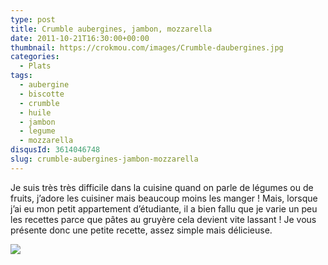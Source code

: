 ```yaml
---
type: post
title: Crumble aubergines, jambon, mozzarella
date: 2011-10-21T16:30:00+00:00
thumbnail: https://crokmou.com/images/Crumble-daubergines.jpg
categories:
  - Plats
tags:
  - aubergine
  - biscotte
  - crumble
  - huile
  - jambon
  - legume
  - mozzarella
disqusId: 3614046748
slug: crumble-aubergines-jambon-mozzarella
---
```


Je suis très très difficile dans la cuisine quand on parle de légumes ou de fruits, j’adore les cuisiner mais beaucoup moins les manger ! Mais, lorsque j’ai eu mon petit appartement d’étudiante, il a bien fallu que je varie un peu les recettes parce que pâtes au gruyère cela devient vite lassant ! Je vous présente donc une petite recette, assez simple mais délicieuse.

[![](http://3.bp.blogspot.com/-n31q1S2A5Us/TqmZa5lZlTI/AAAAAAAAA_0/ZlfiHaV95T0/s640/crumble+aubergine.jpg)](http://3.bp.blogspot.com/-n31q1S2A5Us/TqmZa5lZlTI/AAAAAAAAA_0/ZlfiHaV95T0/s1600/crumble+aubergine.jpg)

 